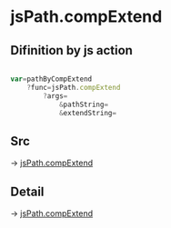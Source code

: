 # jsPath.compExtend

## Difinition by js action

```js.js

var=pathByCompExtend
	?func=jsPath.compExtend
		?args=
			&pathString=
			&extendString=
```

## Src

-> [jsPath.compExtend](https://github.com/puutaro/CommandClick/blob/master/app/src/main/java/com/puutaro/commandclick/fragment_lib/terminal_fragment/js_interface/JsPath.kt#L27)

## Detail

-> [jsPath.compExtend](https://github.com/puutaro/CommandClick/blob/master/md/developer/js_interface/details/JsPath/compExtend.md)
